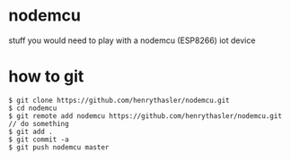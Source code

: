 # nodemcu
stuff you would need to play with a nodemcu (ESP8266) iot device

# how to git

    $ git clone https://github.com/henrythasler/nodemcu.git
    $ cd nodemcu
    $ git remote add nodemcu https://github.com/henrythasler/nodemcu.git
    // do something
    $ git add .
    $ git commit -a
    $ git push nodemcu master
